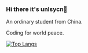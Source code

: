 ### Hi there it's unlsycn👋

An ordinary student from China.

Coding for world peace.

[![Top Langs](https://github-readme-stats-git-master.unlsycn.vercel.app/api/top-langs/?username=HumphreyDotSln)](https://github.com/anuraghazra/github-readme-stats)
